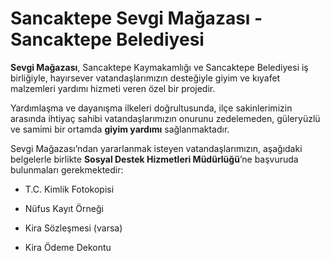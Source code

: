 # Sancaktepe Sevgi Mağazası - Sancaktepe Belediyesi

**Sevgi Mağazası**, Sancaktepe Kaymakamlığı ve Sancaktepe Belediyesi iş birliğiyle, hayırsever vatandaşlarımızın desteğiyle giyim ve kıyafet malzemleri yardımı hizmeti veren özel bir projedir.

Yardımlaşma ve dayanışma ilkeleri doğrultusunda, ilçe sakinlerimizin arasında ihtiyaç sahibi vatandaşlarımızın onurunu zedelemeden, güleryüzlü ve samimi bir ortamda **giyim yardımı** sağlanmaktadır.

Sevgi Mağazası’ndan yararlanmak isteyen vatandaşlarımızın, aşağıdaki belgelerle birlikte **Sosyal Destek Hizmetleri Müdürlüğü**’ne başvuruda bulunmaları gerekmektedir:

-   T.C. Kimlik Fotokopisi

-   Nüfus Kayıt Örneği

-   Kira Sözleşmesi (varsa)

-   Kira Ödeme Dekontu
